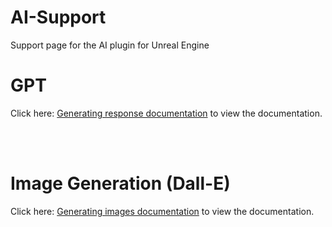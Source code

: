 # AI-Support
Support page for the AI plugin for Unreal Engine


# GPT

Click here: [Generating response documentation](https://codeible.com/view/videotutorial/xd5wwFwz72DlOqqQeh2Y) to view the documentation.

<br/>
<br/>

# Image Generation (Dall-E)

Click here: [Generating images documentation](https://codeible.com/view/videotutorial/xd5wwFwz72DlOqqQeh2Y;title=Dall-E) to view the documentation.
